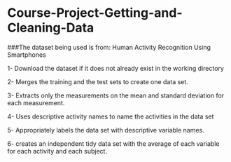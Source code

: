 # Course-Project-Getting-and-Cleaning-Data

###The dataset being used is from: Human Activity Recognition Using Smartphones

1- Download the dataset if it does not already exist in the working directory

2- Merges the training and the test sets to create one data set.

3- Extracts only the measurements on the mean and standard deviation for each measurement. 

4- Uses descriptive activity names to name the activities in the data set

5- Appropriately labels the data set with descriptive variable names. 

6- creates an independent tidy data set with the average of each variable for each activity and each subject.
